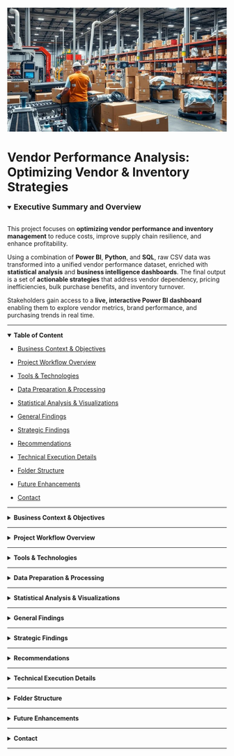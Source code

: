 <p align="center">
  <img src="visuals/logo.jpeg" alt="Vendor Performance Analysis" width="800"/>
</p>

# Vendor Performance Analysis: Optimizing Vendor & Inventory Strategies

<details open>
<summary><strong><span style="font-size: 1.25em;">Executive Summary and Overview</span></strong></summary>
<br>

This project focuses on **optimizing vendor performance and inventory management** to reduce costs, improve supply chain resilience, and enhance profitability.  

Using a combination of **Power BI**, **Python**, and **SQL**, raw CSV data was transformed into a unified vendor performance dataset, enriched with **statistical analysis** and **business intelligence dashboards**. The final output is a set of **actionable strategies** that address vendor dependency, pricing inefficiencies, bulk purchase benefits, and inventory turnover.  

Stakeholders gain access to a **live, interactive Power BI dashboard** enabling them to explore vendor metrics, brand performance, and purchasing trends in real time.

</details>

---

<details open>
<summary id="table-of-content"><strong>Table of Content</strong></summary>

- [Business Context & Objectives](#business-context--objectives)
- [Project Workflow Overview](#project-workflow-overview)
- [Tools & Technologies](#tools--technologies)
- [Data Preparation & Processing](#data-preparation--processing)
- [Statistical Analysis & Visualizations](#statistical-analysis--visualizations)
- [General Findings](#general-findings)
- [Strategic Findings](#strategic-findings)
- [Recommendations](#recommendations)
- [Technical Execution Details](#technical-execution-details)
- [Folder Structure](#folder-structure)
- [Future Enhancements](#future-enhancements)
- [Contact](#contact)

  </details>

---

<details>
<summary id="business-context--objectives"><strong>Business Context & Objectives</strong></summary>
<br>

Vendor and inventory performance directly influence **profitability**, **cash flow**, and **supply chain stability**. The **core business challenge** is to determine how to **optimize vendor relationships** and **streamline inventory management** in order to reduce costs and enhance operational efficiency.

**Key Objectives:**  
- Identify top- and low-performing vendors.  
- Detect pricing inefficiencies and vendor dependency risks.  
- Improve inventory turnover and reduce slow-moving stock.  
- Validate findings using statistical hypothesis testing.

</details>

---

<details>
<summary id="project-workflow-overview"><strong>Project Workflow Overview</strong></summary>
<br>
  
CSV Files → SQLite Database → Aggregated Vendor Table → Analysis & Dashboard → Insights & Recommendations

**Phases:**
- **Phase 1 – Exploratory_Data_Analysis.ipynb**  
  Data ingestion, database setup, aggregated table creation, logging.
- **Phase 2 – Vendor_Performance_Analysis.ipynb**  
  Statistical analysis, answering business questions, creating visualizations, and generating actionable insights.

![Workflow Diagram](assets/project_flowchart.png)

</details>

---

<details>
<summary id="tools--technologies"><strong>Tools & Technologies</strong></summary>
<br>

| Category | Tools / Languages |
|----------|-------------------|
| **Business Intelligence** | Power BI, DAX, M Language |
| **Python Libraries** | pandas, numpy, matplotlib, seaborn, sqlite3, SQLAlchemy ORM |
| **Database** | SQLite |
| **SQL Features Used** | JOIN, WHERE, GROUP BY, ORDER BY, subqueries, CTEs, table creation |
| **Statistics** | Descriptive statistics, IQR, percentiles, quantile discretization, cumulative sum, confidence intervals, hypothesis testing, significance testing, t-test |
| **IDE / Environment** | Jupyter Notebook |

</details>

---

<details>
<summary id="data-preparation--processing"><strong>Data Preparation & Processing</strong></summary>
<br>

**Manager Summary:**  
Data was cleaned, standardized, and merged into a single vendor performance dataset for accurate analysis. This dataset powered a **live interactive Power BI dashboard** for real-time vendor and inventory insights.

**Technical Details:**
- **Scripts:**
  1. `ingestion_db.py` – Uploads CSV files into SQLite, supports large files, logs ingestion progress/errors.
  2. `get_vendor_summary.py` – Runs SQL aggregations, cleans/enriches data, calculates KPIs, uploads summary table to database, logs process.

- **Logging:**
  1. `log/logging.log` → Tracks CSV ingestion.
  2. `log/get_vendor_summary.log` → Tracks vendor summary creation & upload.

- **SQL Used:** JOIN, GROUP BY, CTEs, subqueries, filtering.

- **Python (pandas):** New columns, type conversions, lambda/custom functions, missing value handling.

- **Power BI:**
  - Loaded **`vendor_sales_summary`** table from SQLite.
  - Created **calculated tables** for analysis:
    1. **BrandPerformance** – AvgProfitMargin, TargetBrands, TotalSales  
    2. **LowTurnoverVendors** – AvgStockTurnover, VendorName  
    3. **PurchaseContribution** – PurchaseContribution%, TotalPurchaseDollars, VendorName  
  - Added **calculated columns** in DAX for improved filtering and metrics.
  - Built **live dashboard** with filters, slicers, and drill-down capabilities.  
  - Example View:  
    ![Dashboard Screenshot](assets/dashboard_sample.png)

</details>

---

<details>
<summary id="statistical-analysis--visualizations"><strong>Statistical Analysis & Visualizations</strong></summary>
<br>
  
**Statistical concepts Applied:**
- Descriptive stats (max, min, mean, std, quartiles)
- Outlier detection (IQR)
- Correlation analysis
- Hypothesis testing (t-test, confidence intervals)
- Quantile-based discretization

**Visualizations:**
- Histograms (KDE)
- Boxplots
- Pie & donut charts
- Horizontal bar charts
- Scatterplots
- Heatmaps (correlation)
- KDE plots

</details>

---

<details>
<summary id="general-findings"><strong>General Findings</strong></summary>
<br>

- Loss-making transactions due to high costs or zero revenue.
- Outliers:  
  - Purchase Price max = 5,681.81 vs mean = 24.39  
  - Freight Cost range = 0.09 to 257,032.07  
- Strong correlation between purchase quantity and sales quantity (0.999).
- Weak correlation between purchase price and gross profit (–0.016).

![General Findings Chart](assets/general_findings_chart.png)

</details>

---

<details>
<summary id="strategic-findings"><strong>Strategic Findings</strong></summary>
<br>
  
- **High-Margin, Low-Sales Brands:** 198 brands show high profitability but low sales volume.  
- **Vendor Dependency:** Top 10 vendors = 65.69% of purchases.  
- **Bulk Purchase Benefits:** 72% lower unit cost for large orders.  
- **Slow-Moving Inventory:** $2.71M tied up in low-turnover stock.  
- **Profit Margin Models:** Low-performing vendors have higher margins but lower sales.  
- **Statistical Validation:** Significant profit margin difference between top & low vendors.

![Strategic Findings Chart](assets/strategic_findings_chart.png)

</details>

---

<details>
<summary id="recommendations"><strong>Recommendations</strong></summary>
<br>

1. Re-evaluate pricing for high-margin, low-sales brands.
2. Optimize slow-moving stock with refined purchasing and clearance promotions.
3. Support low-performing vendors with targeted marketing and expanded distribution.
4. Align bulk purchasing with demand to reduce costs without overstocking.
5. Diversify vendor base to reduce dependency risk.

![Recommendations Chart](assets/recommendations_chart.png)

</details>

---

<details>
<summary id="technical-execution-details"><strong>Technical Execution Details</strong></summary>
<br>

- **SQL:** JOINs, aggregations, subqueries, CTE-based summaries.
- **Python:** Data cleaning, metric calculations, outlier detection, binning.
- **Logging:** Centralized logs for ingestion & summary creation.

</details>

---

<details>
<summary id="folder-structure"><strong>Folder Structure</strong></summary>
<br>

```bash
vendor-performance-analysis/
│
├── assets/
|    └── Project_Flowchart.png                         # Images & banners for README
|
├── data/
|    └── processed/                                    # Agreegated table after initial analysis
|    |    └── vendor_sales_summary_sample.csv
|    |
|    └── raw/                                          # Raw & cleaned datasets with limited records
|         └── begin_inventory_sample.csv
|         └── end_inventory_sample.csv
|         └── purchase_prices_sample.csv
|         └── purchases_sample.csv
|         └── sales_sample.csv
|         └── vendor_invoice_sample.csv           
|
├── deliverables/
|    └── final_report.pdf
|    └── vendor_performance_analysis_dashboard.pbix
|
├── log/
|     └── ingestion_db.py         # Logging files
|     └── get_vendor_summary.log
|
├── notebooks/
|    └── Exploratory_Data_Anaysis.ipynb
|    └── Vendor_Performance_Analysis.ipynb              # Jupyter notebooks
| 
├── scripts/
|    └── get_vendor_summary.py                                # Jupyter notebooks
|    └── ingestion_db.py
|                               
├── visuals/
|    └── P1.png
|    └── P2.png
|    └── P3.png
|    └── P4.png
|    └── P5.png
|    └── P6.png
|    └── P7.png
|    └── P8.png
|    └── P9.png
|    └── P10.png
|    └── P11.png
|    └── P12.png                           
|    └── P13.png
|    └── P14.png
|    └── P15.png
|    └── P16.png
|    └── P18.png
|    └── P19.png
|    └── logo.jpeg
|    └── power_bi_dashboard_live_demo.mp4 
|               
├── README.md
|
└── requirements.txt                                 # Important libraries from python that were used
```

</details>

---

<details> <summary id="future-enhancements"><strong>Future Enhancements</strong></summary>
<br>
  
- Real-time vendor tracking

- Automated KPI alerts

- Predictive vendor risk modeling

- Multi-year trend analysis

</details>

---

<details> <summary id="contact"><strong>Contact</strong></summary>
<br>
  
Author: Rajdeep Ray
📧 Email: rajdeepray.c48.it@gmail.com
💼 LinkedIn: https://www.linkedin.com/in/rajdeep-ray-3616501b6/
🐙 GitHub: https://github.com/deadlineZeus/vendor-inventory-performance-analysis-sqlite-python-powerbi

</details> 

---
